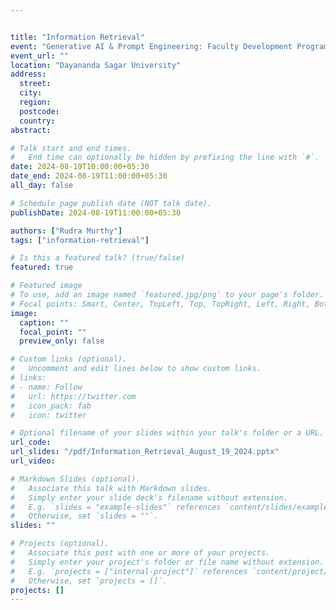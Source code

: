 ```yaml
---


title: "Information Retrieval"
event: "Generative AI & Prompt Engineering: Faculty Development Program 2024"
event_url: ""
location: "Dayananda Sagar University"
address:
  street:
  city:
  region:
  postcode:
  country:
abstract: 

# Talk start and end times.
#   End time can optionally be hidden by prefixing the line with `#`.
date: 2024-08-19T10:00:00+05:30
date_end: 2024-08-19T11:00:00+05:30
all_day: false

# Schedule page publish date (NOT talk date).
publishDate: 2024-08-19T11:00:00+05:30

authors: ["Rudra Murthy"]
tags: ["information-retrieval"]

# Is this a featured talk? (true/false)
featured: true

# Featured image
# To use, add an image named `featured.jpg/png` to your page's folder. 
# Focal points: Smart, Center, TopLeft, Top, TopRight, Left, Right, BottomLeft, Bottom, BottomRight.
image:
  caption: ""
  focal_point: ""
  preview_only: false

# Custom links (optional).
#   Uncomment and edit lines below to show custom links.
# links:
# - name: Follow
#   url: https://twitter.com
#   icon_pack: fab
#   icon: twitter

# Optional filename of your slides within your talk's folder or a URL.
url_code:
url_slides: "/pdf/Information_Retrieval_August_19_2024.pptx"
url_video:

# Markdown Slides (optional).
#   Associate this talk with Markdown slides.
#   Simply enter your slide deck's filename without extension.
#   E.g. `slides = "example-slides"` references `content/slides/example-slides.md`.
#   Otherwise, set `slides = ""`.
slides: ""

# Projects (optional).
#   Associate this post with one or more of your projects.
#   Simply enter your project's folder or file name without extension.
#   E.g. `projects = ["internal-project"]` references `content/project/deep-learning/index.md`.
#   Otherwise, set `projects = []`.
projects: []
---
```

